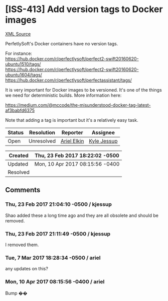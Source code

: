 # [ISS-413] Add version tags to Docker images

[XML Source](./xml/ISS-413.xml)
<p><p>PerfetlySoft's Docker containers have no version tags.</p>

<p>For instance:<br/>
<a href="https://hub.docker.com/r/perfectlysoft/perfect2-swift20160620-ubuntu1510/tags/" class="external-link" rel="nofollow">https://hub.docker.com/r/perfectlysoft/perfect2-swift20160620-ubuntu1510/tags/</a><br/>
<a href="https://hub.docker.com/r/perfectlysoft/perfect2-swift20160620-ubuntu1604/tags/" class="external-link" rel="nofollow">https://hub.docker.com/r/perfectlysoft/perfect2-swift20160620-ubuntu1604/tags/</a><br/>
<a href="https://hub.docker.com/r/perfectlysoft/perfectassistant/tags/" class="external-link" rel="nofollow">https://hub.docker.com/r/perfectlysoft/perfectassistant/tags/</a></p>

<p>It is very important for Docker images to be versioned. It's one of the things we need for deterministic builds. More information here:</p>

<p><a href="https://medium.com/@mccode/the-misunderstood-docker-tag-latest-af3babfd6375" class="external-link" rel="nofollow">https://medium.com/@mccode/the-misunderstood-docker-tag-latest-af3babfd6375</a></p>

<p>Note that adding a tag is important but it's a relatively easy task.</p></p>





Status|Resolution|Reporter|Assignee
------|----------|--------|--------
Open|Unresolved|[Ariel Elkin](ariel)|[Kyle Jessup]($kjessup)





Created|Thu, 23 Feb 2017 18:22:02 -0500
-------|--------------
Updated|Mon, 10 Apr 2017 08:15:56 -0400
Resolved|


## Comments




### Thu, 23 Feb 2017 21:04:10 -0500 / kjessup 

<p><p>Shao added these a long time ago and they are all obsolete and should be removed.</p></p>


### Thu, 23 Feb 2017 21:11:49 -0500 / kjessup 

<p><p>I removed them.</p></p>


### Tue, 7 Mar 2017 18:28:34 -0500 / ariel 

<p><p>any updates on this? </p></p>


### Mon, 10 Apr 2017 08:15:56 -0400 / ariel 

<p><p>Bump ��</p></p>


